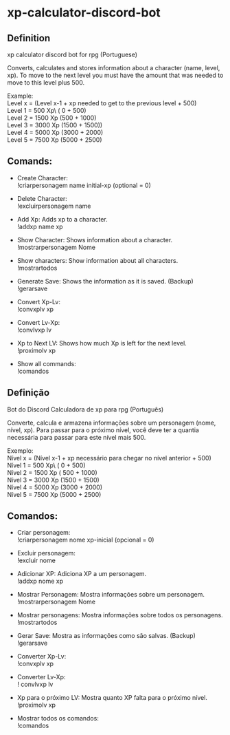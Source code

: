 # xp-calculator-discord-bot
 
## Definition 
xp calculator discord bot for rpg
(Portuguese)

Converts, calculates and stores information about a character (name, level, xp). To move to the next level you must have the amount that was needed to move to this level plus 500.

Example:\
    Level x = (Level x-1 + xp needed to get to the previous level + 500)\
    Level 1 = 500 Xp\ (  0  + 500)\
    Level 2 = 1500 Xp (500  + 1000)\
    Level 3 = 3000 Xp (1500 + 1500))\
    Level 4 = 5000 Xp (3000 + 2000)\
    Level 5 = 7500 Xp (5000 + 2500)

## Comands:
* Create Character:\
    !criarpersonagem name initial-xp (optional = 0)

* Delete Character:\
    !excluirpersonagem name

* Add Xp: Adds xp to a character.\
    !addxp name xp

* Show Character: Shows information about a character.\
    !mostrarpersonagem Nome

* Show characters: Show information about all characters.\
    !mostrartodos

* Generate Save: Shows the information as it is saved. (Backup)\
    !gerarsave

* Convert Xp-Lv:\
    !convxplv xp

* Convert Lv-Xp:\
    !convlvxp lv

* Xp to Next LV: Shows how much Xp is left for the next level.\
    !proximolv xp
    
* Show all commands:\
    !comandos
    
## Definição
Bot do Discord Calculadora de xp para rpg
(Português)

Converte, calcula e armazena informações sobre um personagem (nome, nível, xp). Para passar para o próximo nível, você deve ter a quantia necessária para passar para este nível mais 500.

Exemplo:\
    Nível x = (Nível x-1 + xp necessário para chegar no nível anterior + 500)\
    Nível 1 = 500 Xp\ (  0  + 500)\
    Nível 2 = 1500 Xp ( 500 + 1000)\
    Nível 3 = 3000 Xp (1500 + 1500)\
    Nível 4 = 5000 Xp (3000 + 2000)\
    Nível 5 = 7500 Xp (5000 + 2500)

## Comandos:
* Criar personagem:\
    !criarpersonagem nome xp-inicial (opcional = 0)

* Excluir personagem:\
    !excluir nome

* Adicionar XP: Adiciona XP a um personagem.\
    !addxp nome xp

* Mostrar Personagem: Mostra informações sobre um personagem. \
    !mostrarpersonagem Nome

* Mostrar personagens: Mostra informações sobre todos os personagens.\
    !mostrartodos

* Gerar Save: Mostra as informações como são salvas. (Backup)\
    !gerarsave

* Converter Xp-Lv:\
    !convxplv xp

* Converter Lv-Xp:\
    ! convlvxp lv

* Xp para o próximo LV: Mostra quanto XP falta para o próximo nível.\
    !proximolv xp
    
* Mostrar todos os comandos:\
    !comandos
